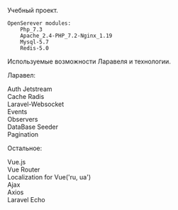 Учебный проект.

    OpenSerever modules:
        Php_7.3
        Apache_2.4-PHP_7.2-Nginx_1.19
        Mysql-5.7
        Redis-5.0
            
Используемые возможности Ларавеля и технологии.<br>

Ларавел:<br>

 Auth Jetstream<br>
 Cache Radis<br>
 Laravel-Websocket<br>
 Events<br>
 Observers<br>
 DataBase Seeder<br>
 Pagination<br>
 
Остальное:<br>

 Vue.js<br>
 Vue Router<br>
 Localization for Vue('ru, ua')<br>
 Ajax<br>
 Axios<br>
 Laravel Echo<br>
